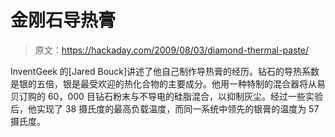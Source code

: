 # 金刚石导热膏

> 原文：<https://hackaday.com/2009/08/03/diamond-thermal-paste/>

InventGeek 的[Jared Bouck]讲述了他自己制作导热膏的经历。钻石的导热系数是银的五倍，银是最受欢迎的热化合物的主要成分。他用一种特制的混合器将从易贝订购的 60，000 目钻石粉末与不导电的硅脂混合，以抑制灰尘。经过一些实验后，他实现了 38 摄氏度的最高负载温度，而同一系统中领先的银膏的温度为 57 摄氏度。